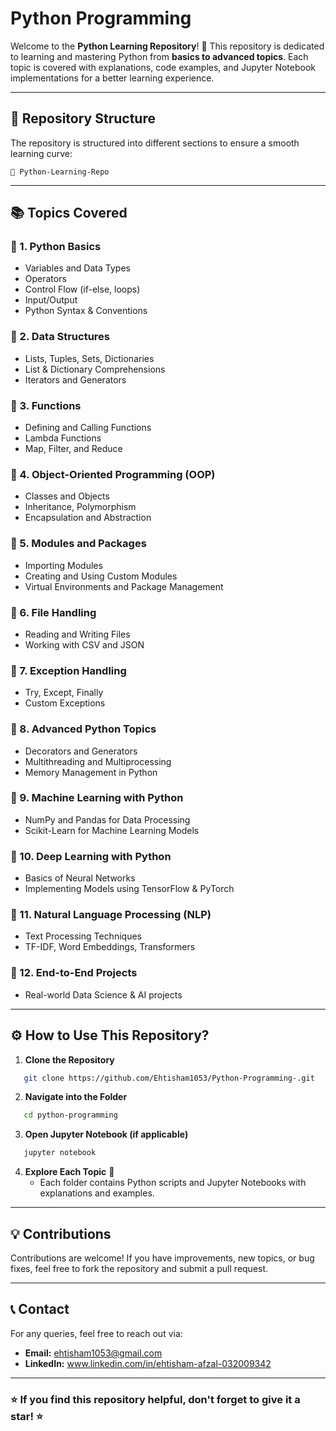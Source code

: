 # Python Programming

Welcome to the **Python Learning Repository**! 🚀 This repository is dedicated to learning and mastering Python from **basics to advanced topics**. Each topic is covered with explanations, code examples, and Jupyter Notebook implementations for a better learning experience.

---

## 📌 Repository Structure

The repository is structured into different sections to ensure a smooth learning curve:

```
📂 Python-Learning-Repo

```

---

## 📚 Topics Covered

### 🔹 1. Python Basics
- Variables and Data Types
- Operators
- Control Flow (if-else, loops)
- Input/Output
- Python Syntax & Conventions

### 🔹 2. Data Structures
- Lists, Tuples, Sets, Dictionaries
- List & Dictionary Comprehensions
- Iterators and Generators

### 🔹 3. Functions
- Defining and Calling Functions
- Lambda Functions
- Map, Filter, and Reduce

### 🔹 4. Object-Oriented Programming (OOP)
- Classes and Objects
- Inheritance, Polymorphism
- Encapsulation and Abstraction

### 🔹 5. Modules and Packages
- Importing Modules
- Creating and Using Custom Modules
- Virtual Environments and Package Management

### 🔹 6. File Handling
- Reading and Writing Files
- Working with CSV and JSON

### 🔹 7. Exception Handling
- Try, Except, Finally
- Custom Exceptions

### 🔹 8. Advanced Python Topics
- Decorators and Generators
- Multithreading and Multiprocessing
- Memory Management in Python

### 🔹 9. Machine Learning with Python
- NumPy and Pandas for Data Processing
- Scikit-Learn for Machine Learning Models

### 🔹 10. Deep Learning with Python
- Basics of Neural Networks
- Implementing Models using TensorFlow & PyTorch

### 🔹 11. Natural Language Processing (NLP)
- Text Processing Techniques
- TF-IDF, Word Embeddings, Transformers

### 🔹 12. End-to-End Projects
- Real-world Data Science & AI projects

---

## ⚙️ How to Use This Repository?
1. **Clone the Repository**
```bash
   git clone https://github.com/Ehtisham1053/Python-Programming-.git
```
2. **Navigate into the Folder**
```bash
   cd python-programming
```
3. **Open Jupyter Notebook (if applicable)**
```bash
   jupyter notebook
```
4. **Explore Each Topic** 📖
   - Each folder contains Python scripts and Jupyter Notebooks with explanations and examples.

---

## 💡 Contributions
Contributions are welcome! If you have improvements, new topics, or bug fixes, feel free to fork the repository and submit a pull request.

---

## 📞 Contact
For any queries, feel free to reach out via:
- **Email:** ehtisham1053@gmail.com
- **LinkedIn:** www.linkedin.com/in/ehtisham-afzal-032009342

---

### ⭐ If you find this repository helpful, don't forget to give it a star! ⭐
